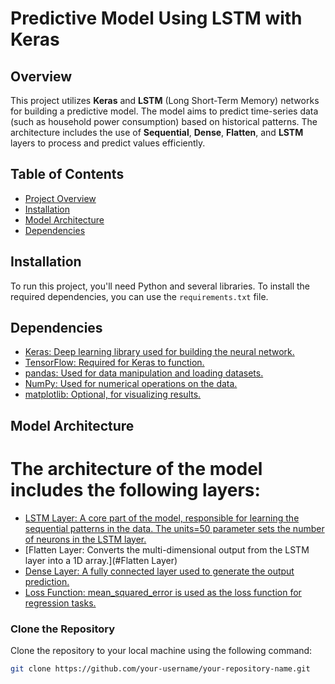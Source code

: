 # Predictive Model Using LSTM with Keras

## Overview
This project utilizes **Keras** and **LSTM** (Long Short-Term Memory) networks for building a predictive model. The model aims to predict time-series data (such as household power consumption) based on historical patterns. The architecture includes the use of **Sequential**, **Dense**, **Flatten**, and **LSTM** layers to process and predict values efficiently.

## Table of Contents
- [Project Overview](#overview)
- [Installation](#installation)
- [Model Architecture](#model-architecture)
- [Dependencies](#dependencies)


## Installation

To run this project, you'll need Python and several libraries. To install the required dependencies, you can use the `requirements.txt` file.
## Dependencies
- [Keras: Deep learning library used for building the neural network.](#keras)
- [TensorFlow: Required for Keras to function.](#tensorflow)
- [pandas: Used for data manipulation and loading datasets.](#pandas)
- [NumPy: Used for numerical operations on the data.](#Numpy)
- [matplotlib: Optional, for visualizing results.](#matplotlib)

## Model Architecture
# The architecture of the model includes the following layers:
- [LSTM Layer: A core part of the model, responsible for learning the sequential patterns in the data. The units=50 parameter sets the number of neurons in the LSTM layer.](#LSTM)
- [Flatten Layer: Converts the multi-dimensional output from the LSTM layer into a 1D array.](#Flatten Layer)
- [Dense Layer: A fully connected layer used to generate the output prediction.](#denselayer)
- [Loss Function: mean_squared_error is used as the loss function for regression tasks.](#LossFunction)




### Clone the Repository
Clone the repository to your local machine using the following command:
```bash
git clone https://github.com/your-username/your-repository-name.git
